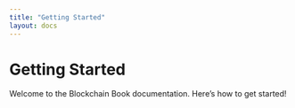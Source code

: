 ```yaml
---
title: "Getting Started"
layout: docs
---
```

# Getting Started

Welcome to the Blockchain Book documentation. Here’s how to get started!
